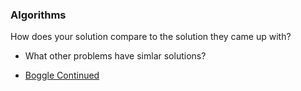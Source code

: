 ### Algorithms

How does your solution compare to the solution they came up with?
- What other problems have simlar solutions?

* [Boggle Continued](https://www.geeksforgeeks.org/boggle-find-possible-words-board-characters/)